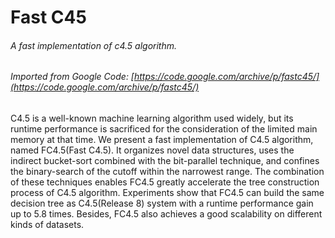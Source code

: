# Fast C45

###### A fast implementation of c4.5 algorithm.
###### Imported from Google Code: [https://code.google.com/archive/p/fastc45/](https://code.google.com/archive/p/fastc45/)

C4.5 is a well-known machine learning algorithm used widely, but its runtime performance is sacrificed for the consideration of the limited main memory at that time. We present a fast implementation of C4.5 algorithm, named FC4.5(Fast C4.5). It organizes novel data structures, uses the indirect bucket-sort combined with the bit-parallel technique, and confines the binary-search of the cutoff within the narrowest range. The combination of these techniques enables FC4.5 greatly accelerate the tree construction process of C4.5 algorithm. Experiments show that FC4.5 can build the same decision tree as C4.5(Release 8) system with a runtime performance gain up to 5.8 times. Besides, FC4.5 also achieves a good scalability on different kinds of datasets.